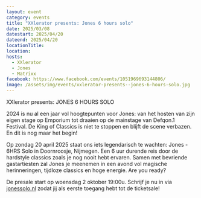 ```yaml
---
layout: event
category: events
title: "XXlerator presents: Jones 6 hours solo"
date: 2025/03/08
datestart: 2025/04/20
dateend: 2025/04/20
locationTitle:
location:
hosts:
  - XXlerator
  - Jones
  - Matrixx
facebook: https://www.facebook.com/events/1051969693144806/
image: /assets/img/events/xxlerator-presents--jones-6-hours-solo.jpg
---
```


XXlerator presents: JONES 6 HOURS SOLO

2024 is nu al een jaar vol hoogtepunten voor Jones: van het hosten van zijn eigen stage op Emporium tot draaien op de mainstage van Defqon.1 Festival. De King of Classics is niet te stoppen en blijft de scene verbazen. En dit is nog maar het begin!

Op zondag 20 april 2025 staat ons iets legendarisch te wachten: Jones - 6HRS Solo in Doornroosje, Nijmegen. Een 6 uur durende reis door de hardstyle classics zoals je nog nooit hebt ervaren. Samen met bevriende gastartiesten zal Jones je meenemen in een avond vol magische herinneringen, tijdloze classics en hoge energie. Are you ready?

De presale start op woensdag 2 oktober 19:00u. Schrijf je nu in via [jonessolo.nl](https://l.facebook.com/l.php?u=http%3A%2F%2Fjonessolo.nl%2F%3Ffbclid%3DIwZXh0bgNhZW0CMTAAAR2DzuUlOAMzTdYekns8zzs6czTem4Y7qUxDZsvXhCLi04ZI1iITFvYYFcM_aem_r4jtbBPCvPwphehSETW4Nw&h=AT0Tpqa6w0CNcKQWqO1QiPpahBQOE0XtoD8HfKj4rmxkx75SGhRjQJDZs1a8xyI3FQnFLaBXVdWg6SHRvIc3Qkuk5jgGvLW5PPuDt0kfkcQd2HcaAm7hTvyhEE6hcKNlKCAVq20nu9TIpMWJG30aauY&__tn__=q&c[0]=AT2vD30hHbXyHspFySqgJaJTBZJg9nrU6R8Uc-hYeVsyV8gDfccYbrxNBhrcvKHUTVT03Ed4Wmn5vn1YcWq_LMoijBK9h8KqacU3Kf1znwK5gcIGPr39yZyUYYCEH3jRBwsg-fE51ZV8x9HzMry4rMq7Wub03CdgTgL1yg) zodat jij als eerste toegang hebt tot de ticketsale!
